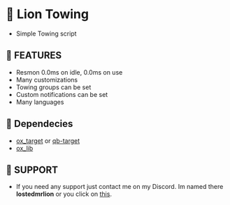 # 🚗 Lion Towing 

- Simple Towing script

## 🙆 FEATURES

- Resmon 0.0ms on idle, 0.0ms on use
- Many customizations
- Towing groups can be set
- Custom notifications can be set
- Many languages

## 🫳 Dependecies

- [ox_target](https://github.com/overextended/ox_target) or [qb-target](https://github.com/qbcore-framework/qb-target)
- [ox_lib](https://github.com/overextended/ox_lib)

## 🦁 SUPPORT

- If you need any support just contact me on my Discord. Im named there **lostedmrlion** or you click on [this](https://discord.com/users/710549603216261141).
